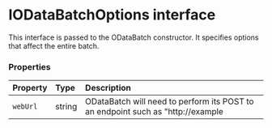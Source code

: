 # IODataBatchOptions interface

This interface is passed to the ODataBatch constructor. It specifies options 
that affect the entire batch.



### Properties

| Property	   | Type	| Description|
|:-------------|:-------|:-----------|
|`webUrl`      | string | ODataBatch will need to perform its POST to an endpoint such as  "http://example |




